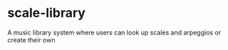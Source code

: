 # scale-library
A music library system where users can look up scales and arpeggios or create their own
